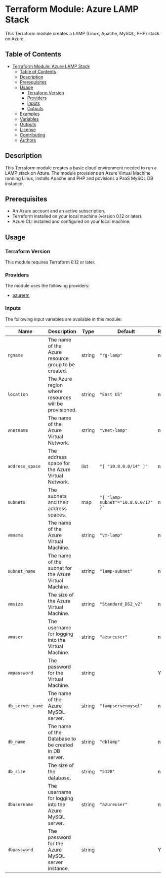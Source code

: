 # Terraform Module: Azure LAMP Stack

This Terraform module creates a LAMP (Linux, Apache, MySQL, PHP) stack on Azure. 
## Table of Contents

- [Terraform Module: Azure LAMP Stack](#terraform-module-azure-lamp-stack)
  - [Table of Contents](#table-of-contents)
  - [Description](#description)
  - [Prerequisites](#prerequisites)
  - [Usage](#usage)
    - [Terraform Version](#terraform-version)
    - [Providers](#providers)
    - [Inputs](#inputs)
    - [Outputs](#outputs)
  - [Examples](#examples)
  - [Variables](#variables)
  - [Outputs](#outputs)
  - [License](#license)
  - [Contributing](#contributing)
  - [Authors](#authors)

## Description

This Terraform module creates a basic cloud environment needed to run a LAMP stack on Azure.
The module provisions an Azure Virtual Machine running Linux, installs Apache and PHP and povisions a PaaS MySQL DB instance.

## Prerequisites

- An Azure account and an active subscription.
- Terraform installed on your local machine (version 0.12 or later).
- Azure CLI installed and configured on your local machine.

## Usage

### Terraform Version

This module requires Terraform 0.12 or later.

### Providers

The module uses the following providers:

- [azurerm](https://registry.terraform.io/providers/hashicorp/azurerm/latest/docs)

### Inputs

The following input variables are available in this module:

| Name                      | Description                                           | Type   |          Default                      | Required |
|---------------------------|-------------------------------------------------------|--------|---------------------------------------|----------|
| `rgname`                  | The name of the Azure resource group to be created.   | string | `"rg-lamp"`                           | no       |
| `location`                | The Azure region where resources will be provisioned. | string | `"East US"`                           | no       |
| `vnetname`                | The name of the Azure Virtual Network.                | string | `"vnet-lamp"`                         | no       |
| `address_space`           | The address space for the Azure Virtual Network.      | list   | `"[ "10.8.0.0/14" ]"`                 | no       |
| `subnets`                 | The subnets and their address spaces.                 | map    | `"{ "lamp-subnet"="10.8.0.0/17" }"`   | no       |
| `vmname`                  | The name of the Azure Virtual Machine.                | string | `"vm-lamp"`                           | no       |
| `subnet_name`             | The name of the subnet for the Azure Virtual Machine. | string | `"lamp-subnet"`                       | no       |
| `vmsize`                  | The size of the Azure Virtual Machine.                | string | `"Standard_DS2_v2"`                   | no       |   
| `vmuser`                  | The username for logging into the Virtual Machine.    | string | `"azureuser"`                         | no       |
| `vmpassword`              | The password for the Virtual Machine.                 | string |                                       | YES      |
| `db_server_name`          | The name of the Azure MySQL server.                   | string | `"lampservermysql"`                   | no       |
| `db_name`                 | The name of the Database to be created in DB server.  | string | `"dblamp"`                            | no       |
| `db_size`                 | The size of the database.                             | string | `"5120"`                              | no       |
| `dbusername`              | The username for logging into the Azure MySQL server. | string | `"azureuser"`                         | no       |
| `dbpassword`              | The password for the Azure MySQL server instance.     | string |                                       | YES      |
